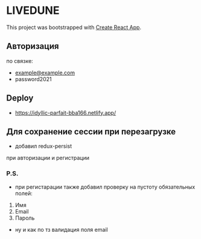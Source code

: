 # LIVEDUNE

This project was bootstrapped with [Create React App](https://github.com/facebook/create-react-app).

## Авторизация
по связке:
- example@example.com
- password2021

## Deploy

- https://idyllic-parfait-bba166.netlify.app/


## Для сохранение сессии при перезагрузке

- добавил redux-persist

при авторизации и регистрации



### P.S.

- при регистарации также добавил проверку на пустоту обязательных полей:
 1) Имя
 2) Email
 3) Пароль
- ну и как по тз валидация поля email
